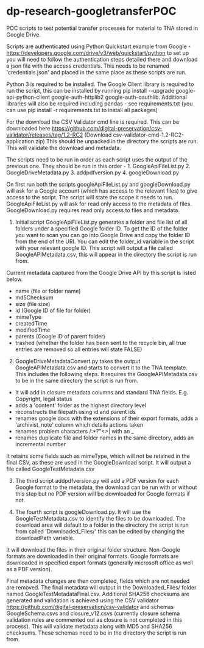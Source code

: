 # dp-research-googletransferPOC
POC scripts to test potential transfer processes for material to TNA stored in Google Drive.

Scripts are authenticated using Python Quickstart example from Google - https://developers.google.com/drive/v3/web/quickstart/python to set up you will need to follow the authentication steps detailed there and download a json file with the access credentials. This needs to be renamed 'credentials.json' and placed in the same place as these scripts are run.

Python 3 is required to be installed. The Google Client library is required to run the script, this can be installed by running pip install --upgrade google-api-python-client google-auth-httplib2 google-auth-oauthlib. Additional libraries will also be required including pandas - see requirements.txt (you can use pip install -r requirements.txt to install all packages)

For the download the CSV Validator cmd line is required. This can be downloaded here https://github.com/digital-preservation/csv-validator/releases/tag/1.2-RC2 (Download csv-validator-cmd-1.2-RC2-application.zip) This should be unpacked in the directory the scripts are run. This will validate the download and metadata.

The scripts need to be run in order as each script uses the output of the previous one. They should be run in this order - 1. GoogleApiFileList.py 2. GoogleDriveMetadata.py 3. addpdfversion.py 4. googleDownload.py

On first run both the scripts googleApiFileList.py and googleDownload.py will ask for a Google account (which has access to the relevant files) to give access to the script. The script will state the scope it needs to run. GoogleApiFileList.py will ask for read only access to the metadata of files. GoogleDownload.py requires read only access to files and metadata.

1. Initial script GoogleApiFileList.py generates a folder and file list of all folders under a specified Google folder ID. To get the ID of the folder you want to scan you can go into Google Drive and copy the folder ID from the end of the URI. You can edit the folder_id variable in the script with your relevant google ID. This script will output a file called GoogleAPIMetadata.csv, this will appear in the directory the script is run from.

Current metadata captured from the Google Drive API by this script is listed below.

- name (file or folder name)
- md5Checksum
- size (file size)
- id (Google ID of file for folder)
- mimeType
- createdTime
- modifiedTime
- parents (Google ID of parent folder)
- trashed (whether the folder has been sent to the recycle bin, all true entries are removed so all entries will state FALSE)

2. GoogleDriveMetadataConvert.py takes the output GoogleAPIMetadata.csv and starts to convert it to the TNA template. This includes the following steps. It requires the GoogleAPIMetadata.csv to be in the same directory the script is run from.

- It will add in closure metadata columns and standard TNA fields. E.g. Copyright, legal status
- adds a 'content' folder as the highest directory level
- reconstructs the filepath using id and parent ids
- renames google docs with the extensions of their export formats, adds a 'archivist_note' column which details actions taken
- renames problem characters /\:\*?"<>| with an _ 
- renames duplicate file and folder names in the same directory, adds an incremental number

It retains some fields such as mimeType, which will not be retained in the final CSV, as these are used in the GoogleDownload script. It will output a file called GoogleTestMetadata.csv

3. The third script addpdfversion.py will add a PDF version for each Google format to the metadata, the download can be run with or without this step but no PDF version will be downloaded for Google formats if not.

4. The fourth script is googleDownload.py. It will use the GoogleTestMetadata.csv to identify the files to be downloaded. The download area will default to a folder in the directory the script is run from called 'Downloaded_Files/' this can be edited by changing the downloadPath variable.
 
It will download the files in their original folder structure. Non-Google formats are downloaded in their original formats. Google formats are downloaded in specified export formats (generally microsoft office as well as a PDF version).

Final metadata changes are then completed, fields which are not needed are removed. The final metadata will output in the Downloaded_Files/ folder named GoogleTestMetadataFinal.csv. Additional SHA256 checksums are generated and validation is achieved using the CSV validator https://github.com/digital-preservation/csv-validator and schemas GoogleSchema.csvs and closure_v12.csvs (currently closure schema validation rules are commented out as closure is not completed in this process). This will validate metadata along with MD5 and SHA256 checksums. These schemas need to be in the directory the script is run from.
